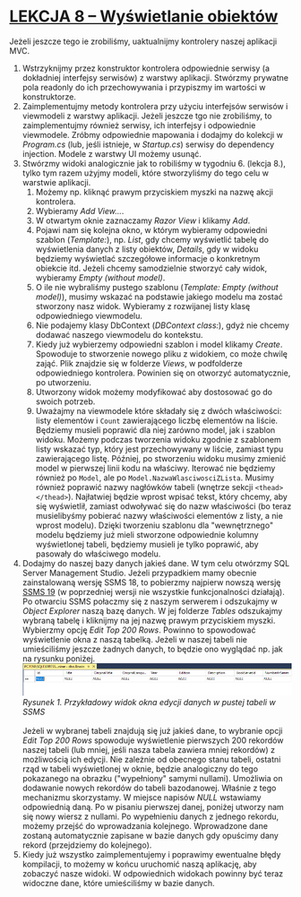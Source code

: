 # [LEKCJA 8 – Wyświetlanie obiektów](https://kurs.szkoladotneta.pl/zostan-programista-asp-net/tydzien-8-od-widoku-do-modelu/lekcja-8-wyswietlanie-obiektow/)
Jeżeli jeszcze tego ie zrobiliśmy, uaktualnijmy kontrolery naszej aplikacji MVC.
1. Wstrzyknijmy przez konstruktor kontrolera odpowiednie serwisy (a dokładniej interfejsy serwisów) z warstwy aplikacji. Stwórzmy prywatne pola readonly do ich przechowywania i przypiszmy im wartości w konstruktorze.
2. Zaimplementujmy metody kontrolera przy użyciu interfejsów serwisów i viewmodeli z warstwy aplikacji. Jeżeli jeszcze tgo nie zrobiliśmy, to zaimplementujmy również serwisy, ich interfejsy i odpowiednie viewmodele. Zróbmy odpowiednie mapowania i dodajmy do kolekcji w _Program.cs_ (lub, jeśli istnieje, w _Startup.cs_) serwisy do dependency injection. Modele z warstwy UI możemy usunąć.
3. Stwórzmy widoki analogicznie jak to robiliśmy w tygodniu 6. (lekcja 8.), tylko tym razem użyjmy modeli, które stworzyliśmy do tego celu w warstwie aplikacji.
    1. Możemy np. kliknąć prawym przyciskiem myszki na nazwę akcji kontrolera.
    2. Wybieramy _Add View..._.
    3. W otwartym oknie zaznaczamy _Razor View_ i klikamy _Add_.
    4. Pojawi nam się kolejna okno, w którym wybieramy odpowiedni szablon (_Template:_), np. _List_, gdy chcemy wyświetlić tabelę do wyświetlenia danych z listy obiektów, _Details_, gdy w widoku będziemy wyświetlać szczegółowe informacje o konkretnym obiekcie itd. Jeżeli chcemy samodzielnie stworzyć cały widok, wybieramy _Empty (without model)_.
    5. O ile nie wybraliśmy pustego szablonu (_Template: Empty (without model)_), musimy wskazać na podstawie jakiego modelu ma zostać stworzony nasz widok. Wybieramy z rozwijanej listy klasę odpowiedniego viewmodelu.
    6. Nie podajemy klasy DbContext (_DBContext class:_), gdyż nie chcemy dodawać naszego viewmodelu do kontekstu.
    7. Kiedy już wybierzemy odpowiedni szablon i model klikamy _Create_. Spowoduje to stworzenie nowego pliku z widokiem, co może chwilę zająć. Plik znajdzie się w folderze _Views_, w podfolderze odpowiedniego kontrolera. Powinien się on otworzyć automatycznie, po utworzeniu.
    8. Utworzony widok możemy modyfikować aby dostosować go do swoich potrzeb.
    9. Uważajmy na viewmodele które składały się z dwóch właściwości: listy elementów i `Count` zawierającego liczbę elementów na liście. Będziemy musieli poprawić dla niej zarówno model, jak i szablon widoku. Możemy podczas tworzenia widoku zgodnie z szablonem listy wskazać typ, który jest przechowywany w liście, zamiast typu zawierającego listę. Później, po stworzeniu widoku musimy zmienić model w pierwszej linii kodu na właściwy. Iterować nie będziemy również po `Model`, ale po `Model.NazwaWlasciwosciZLista`. Musimy również poprawić nazwy nagłówków tabeli (wnętrze sekcji `<thead></thead>`). Najłatwiej będzie wprost wpisać tekst, który chcemy, aby się wyświetlił, zamiast odwoływać się do nazw właściwości (bo teraz musielibyśmy pobierać nazwy właściwości elementów z listy, a nie wprost modelu). Dzięki tworzeniu szablonu dla "wewnętrznego" modelu będziemy już mieli stworzone odpowiednie kolumny wyświetlonej tabeli, będziemy musieli je tylko poprawić, aby pasowały do właściwego modelu.
4. Dodajmy do naszej bazy danych jakieś dane. W tym celu otwórzmy SQL Server Management Studio. Jeżeli przypadkiem mamy obecnie zainstalowaną wersję SSMS 18, to pobierzmy najpierw nowszą wersję [SSMS 19](https://learn.microsoft.com/en-us/sql/ssms/download-sql-server-management-studio-ssms?view=sql-server-ver16) (w poprzedniej wersji nie wszystkie funkcjonalności działają). Po otwarciu SSMS połaczmy się z naszym serwerem i odszukajmy w _Object Explorer_ naszą bazę danych. W jej folderze _Tables_ odszukajmy wybraną tabelę i kliknijmy na jej nazwę prawym przyciskiem myszki. Wybierzmy opcję _Edit Top 200 Rows_. Powinno to spowodować wyświetlenie okna z naszą tabelką. Jeżeli w naszej tabeli nie umieściliśmy jeszcze żadnych danych, to będzie ono wyglądać np. jak na rysunku poniżej.
![Przykładowy widok okna edycji danych w pustej tabeli w SSMS](Ilustracje/EditTableInSSMS.png)<br />
_Rysunek 1. Przykładowy widok okna edycji danych w pustej tabeli w SSMS_<br /><br />
Jeżeli w wybranej tabeli znajdują się już jakieś dane, to wybranie opcji _Edit Top 200 Rows_ spowoduje wyświetlenie pierwszych 200 rekordów naszej tabeli (lub mniej, jeśli nasza tabela zawiera mniej rekordów) z możliwością ich edycji. Nie zależnie od obecnego stanu tabeli, ostatni rząd w tabeli wyświetlonej w oknie, będzie analogiczny do tego pokazanego na obrazku ("wypełniony" samymi nullami). Umożliwia on dodawanie nowych rekordów do tabeli bazodanowej. Właśnie z tego mechanizmu skorzystamy. W miejsce napisów _NULL_ wstawiamy odpowiednią daną. Po w pisaniu pierwszej danej, poniżej utworzy nam się nowy wiersz z nullami. Po wypełnieniu danych z jednego rekordu, możemy przejść do wprowadzania kolejnego. Wprowadzone dane zostaną automatycznie zapisane w bazie danych gdy opuścimy dany rekord (przejdziemy do kolejnego).
5. Kiedy już wszystko zaimplementujemy i poprawimy ewentualne błędy kompilacji, to możemy w końcu uruchomić naszą aplikację, aby zobaczyć nasze widoki. W odpowiednich widokach powinny być teraz widoczne dane, które umieściliśmy w bazie danych.